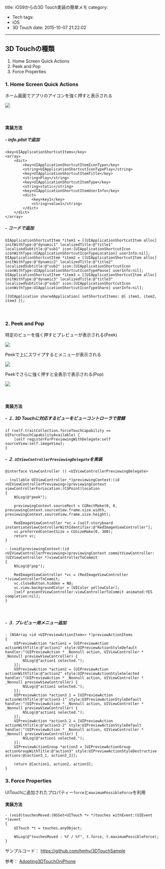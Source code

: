 title: iOS9からの3D Touch実装の簡単メモ
category:
  - Tech
tags:
  - iOS
  - 3D Touch
date: 2015-10-07 21:22:02
---
## 3D Touchの種類

1. Home Screen Quick Actions
2. Peek and Pop
3. Force Properties

### 1. Home Screen Quick Actions

ホーム画面でアプリのアイコンを強く押すと表示される

<a href="https://qiita-image-store.s3.amazonaws.com/0/25832/6d4c12de-83e6-05a0-85c2-f05f74e843be.png" class="fancybox" rel="gallery0"><img src="https://qiita-image-store.s3.amazonaws.com/0/25832/6d4c12de-83e6-05a0-85c2-f05f74e843be.png" style="max-width: 100%"></a>

　
#### 実装方法

##### - info.plistで追加

```
<key>UIApplicationShortcutItems</key>
<array>
	<dict>
		<key>UIApplicationShortcutItemIconType</key>
		<string>UIApplicationShortcutIconTypePlay</string>
		<key>UIApplicationShortcutItemTitle</key>
		<string>Play</string>
		<key>UIApplicationShortcutItemType</key>
		<string>static</string>
		<key>UIApplicationShortcutItemUserInfo</key>
		<dict>
			<key>key1</key>
			<string>value1</string>
		</dict>
	</dict>
</array>
```

##### - コードで追加

```
UIApplicationShortcutItem *item1 = [[UIApplicationShortcutItem alloc] initWithType:@"dynamic1" localizedTitle:@"title1" localizedSubtitle:@"sub1" icon:[UIApplicationShortcutIcon iconWithType:UIApplicationShortcutIconTypeLocation] userInfo:nil];
UIApplicationShortcutItem *item2 = [[UIApplicationShortcutItem alloc] initWithType:@"dynamic2" localizedTitle:@"title2" localizedSubtitle:@"sub2" icon:[UIApplicationShortcutIcon iconWithType:UIApplicationShortcutIconTypePause] userInfo:nil];
UIApplicationShortcutItem *item3 = [[UIApplicationShortcutItem alloc] initWithType:@"dynamic3" localizedTitle:@"title3" localizedSubtitle:@"sub3" icon:[UIApplicationShortcutIcon iconWithType:UIApplicationShortcutIconTypeShare] userInfo:nil];

[[UIApplication sharedApplication] setShortcutItems: @[ item1, item2, item3 ]];
```

　　


### 2. Peek and Pop

特定のビューを強く押すとプレビューが表示される(Peek)

<a href="https://qiita-image-store.s3.amazonaws.com/0/25832/d506a5db-91a2-d6c3-6a53-a14d5b17a6ad.png" class="fancybox" rel="gallery0"><img src="https://qiita-image-store.s3.amazonaws.com/0/25832/d506a5db-91a2-d6c3-6a53-a14d5b17a6ad.png" style="max-width: 100%"></a>

Peekで上にスワイプするとメニューが表示される

<a href="https://qiita-image-store.s3.amazonaws.com/0/25832/a5a5aa64-46f3-b32c-d84a-b5af5a56ee09.png" class="fancybox" rel="gallery0"><img src="https://qiita-image-store.s3.amazonaws.com/0/25832/a5a5aa64-46f3-b32c-d84a-b5af5a56ee09.png" style="max-width: 100%"></a>


Peekでさらに強く押すと全表示で表示される(Pop)

<a href="https://qiita-image-store.s3.amazonaws.com/0/25832/b0789509-e864-114f-7aa9-99202c988d24.png" class="fancybox" rel="gallery0"><img src="https://qiita-image-store.s3.amazonaws.com/0/25832/b0789509-e864-114f-7aa9-99202c988d24.png" style="max-width: 100%"></a>



  　　




#### 実装方法

##### - １. 3D Touchに対応するビューをビューコントローラで登録

```
if (self.traitCollection.forceTouchCapability == UIForceTouchCapabilityAvailable) {
    [self registerForPreviewingWithDelegate:self sourceView:self.imageView];
}
```

##### - ２. `UIViewControllerPreviewingDelegate`を実装

```
@interface ViewController () <UIViewControllerPreviewingDelegate>
```

```
- (nullable UIViewController *)previewingContext:(id <UIViewControllerPreviewing>)previewingContext viewControllerForLocation:(CGPoint)location
{
    NSLog(@"peek");
    
    previewingContext.sourceRect = CGRectMake(0, 0, previewingContext.sourceView.frame.size.width, previewingContext.sourceView.frame.size.height);

    RedImageViewController *vc = [self.storyboard instantiateViewControllerWithIdentifier:@"RedImageViewController"];
    vc.preferredContentSize = CGSizeMake(0, 300);
    return vc;
}
```

```
- (void)previewingContext:(id <UIViewControllerPreviewing>)previewingContext commitViewController:(UIViewController *)viewControllerToCommit
{
    NSLog(@"pop");
    
    RedImageViewController *vc = (RedImageViewController *)viewControllerToCommit;
    vc.closeButton.hidden = NO;
    vc.view.backgroundColor = [UIColor yellowColor];
    [self presentViewController:viewControllerToCommit animated:YES completion:nil];
}
```
　　




##### - ３. プレビュー用メニュー追加

```
- (NSArray <id <UIPreviewActionItem>> *)previewActionItems
{
    UIPreviewAction *action1 = [UIPreviewAction actionWithTitle:@"action1" style:UIPreviewActionStyleDefault handler:^(UIPreviewAction * _Nonnull action, UIViewController * _Nonnull previewViewController) {
        NSLog(@"action1 selected.");
    }];
    UIPreviewAction *action2 = [UIPreviewAction actionWithTitle:@"action2" style:UIPreviewActionStyleSelected handler:^(UIPreviewAction * _Nonnull action, UIViewController * _Nonnull previewViewController) {
        NSLog(@"action1 selected.");
    }];
    UIPreviewAction *action3_1 = [UIPreviewAction actionWithTitle:@"action3-1" style:UIPreviewActionStyleDefault handler:^(UIPreviewAction * _Nonnull action, UIViewController * _Nonnull previewViewController) {
        NSLog(@"action1 selected.");
    }];
    UIPreviewAction *action3_2 = [UIPreviewAction actionWithTitle:@"action3-2" style:UIPreviewActionStyleDefault handler:^(UIPreviewAction * _Nonnull action, UIViewController * _Nonnull previewViewController) {
        NSLog(@"action1 selected.");
    }];
    UIPreviewActionGroup *action3 = [UIPreviewActionGroup actionGroupWithTitle:@"action3" style:UIPreviewActionStyleDestructive actions:@[action3_1, action3_2]];
    
    return @[action1, action2, action3];
}
```

### 3. Force Properties

UITouchに追加されたプロパティー`force`と`maximumPossibleForce`を利用

#### 実装方法

```
- (void)touchesMoved:(NSSet<UITouch *> *)touches withEvent:(UIEvent *)event
{
    UITouch *t = touches.anyObject;
    
    NSLog(@"touchesMoved : %f / %f", t.force, t.maximumPossibleForce);
}
```

サンプルコード：
https://github.com/hmhv/3DTouchSample

参考：
[Adopting3DTouchOniPhone](https://developer.apple.com/library/ios/documentation/UserExperience/Conceptual)
